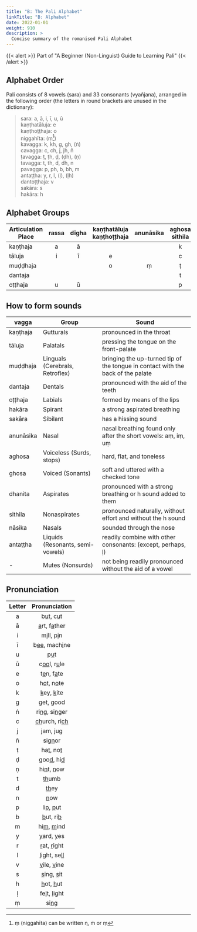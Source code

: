 ```yaml
---
title: "B: The Pali Alphabet"
linkTitle: "B: Alphabet"
date: 2022-01-01
weight: 910
description: >
  Concise summary of the romanised Pali Alphabet
---
```


{{< alert >}}
Part of "A Beginner (Non-Linguist) Guide to Learning Pali"
{{< /alert >}}

## Alphabet Order

Pali consists of 8 vowels (sara) and 33 consonants (vyañjana), arranged in the following order (the letters in round brackets are unused in the dictionary):

>sara: a, ā, i, ī, u, ū  
>kaṇṭhatāluja: e  
>kaṇṭhoṭṭhaja: o  
>niggahīta: (ṃ[^1])  
>kavagga: k, kh, g, gh, (ṅ)  
>cavagga: c, ch, j, jh, ñ  
>ṭavagga: ṭ, ṭh, ḍ, (ḍh), (ṇ)  
>tavagga: t, th, d, dh, n  
>pavagga: p, ph, b, bh, m  
>antaṭṭha: y, r, l, (ḷ), (ḷh)  
>dantoṭṭhaja: v  
>sakāra: s  
>hakāra: h

[^1]: ṃ (niggahīta) can be written η, ṁ or ṃ

## Alphabet Groups

|Articulation Place|rassa|dīgha|kaṇṭhatāluja kaṇṭhoṭṭhaja|anunāsika|aghosa sithila|aghosa dhanita|ghosa sithila|ghosa dhanita|nāsika|antaṭṭha|hakāra|sakāra|
|---------|:---:|:--:|:-------:|:-------:|:---------:|:------:|:---------:|:------:|:---:|:-----:|:-----:|:------:|
|kaṇṭhaja |  a  |  ā |         |         |     k     |   kh   |     g     |    gh  |  ṅ  |       |    h  |        |
|tāluja   |  i  |  ī |    e    |         |     c     |   ch   |     j     |    jh  |  ñ  |   y   |       |        |
|muḍḍhaja |     |    |    o    |    ṃ    |     ṭ     |   ṭh   |     ḍ     |    ḍh  |  ṇ  |  r ḷ  |       |        |
|dantaja  |     |    |         |         |     t     |   th   |     d     |    dh  |  n  |  v l  |       |    s   |
|oṭṭhaja  |  u  |  ū |         |         |     p     |   ph   |     b     |    bh  |  m  |       |       |        |

## How to form sounds

|vagga|Group|Sound|
|-----|-----|-----|
|kaṇṭhaja|Gutturals|pronounced in the throat|
|tāluja|Palatals|pressing the tongue on the front-palate|
|muḍḍhaja|Linguals (Cerebrals, Retroflex)|bringing the up-turned tip of the tongue in contact with the back of the palate|
|dantaja|Dentals|pronounced with the aid of the teeth|
|oṭṭhaja|Labials|formed by means of the lips|
|hakāra|Spirant|a strong aspirated breathing|
|sakāra|Sibilant|has a hissing sound|
|anunāsika|Nasal|nasal breathing found only after the short vowels: aṃ, iṃ, uṃ|
|aghosa|Voiceless (Surds, stops)|hard, flat, and toneless|
|ghosa|Voiced (Sonants)|soft and uttered with a checked tone|
|dhanita|Aspirates|pronounced with a strong breathing or h sound added to them|
|sithila|Nonaspirates|pronounced naturally, without effort and without the h sound|
|nāsika|Nasals|sounded through the nose|
|antaṭṭha|Liquids (Resonants, semi-vowels)|readily combine with other consonants: (except, perhaps, ḷ)|
|-|Mutes (Nonsurds)|not being readily pronounced without the aid of a vowel|

## Pronunciation

|Letter|Pronunciation|
|:----:|:-----------:|
|a|b<u>u</u>t, c<u>u</u>t|
|ā|<u>a</u>rt, f<u>a</u>ther|
|i|m<u>i</u>ll, p<u>i</u>n|
|ī|b<u>ee</u>, mach<u>i</u>ne|
|u|p<u>u</u>t|
|ū|c<u>oo</u>l, r<u>u</u>le|
|e|t<u>e</u>n, f<u>a</u>te|
|o|h<u>o</u>t, n<u>o</u>te|  
|k|<u>k</u>ey, <u>k</u>ite|
|g|<u>g</u>et, <u>g</u>ood|
|ṅ|ri<u>ng</u>, si<u>ng</u>er|
|c|<u>ch</u>urch, ri<u>ch</u>|
|j|<u>j</u>am, <u>j</u>ug|
|ñ|si<u>gn</u>or|
|ṭ|ha<u>t</u>, no<u>t</u>|
|ḍ|goo<u>d</u>, hi<u>d</u>|  
|ṇ|hi<u>n</u>t, <u>n</u>ow|
|t|<u>th</u>umb|
|d|<u>th</u>ey|
|n|<u>n</u>ow|
|p|li<u>p</u>, <u>p</u>ut|
|b|<u>b</u>ut, ri<u>b</u>|
|m|hi<u>m</u>, <u>m</u>ind|
|y|<u>y</u>ard, <u>y</u>es|  
|r|<u>r</u>at, <u>r</u>ight|
|l|<u>l</u>ight, se<u>ll</u>|
|v|<u>v</u>ile, <u>v</u>ine|
|s|<u>s</u>ing, <u>s</u>it|
|h|<u>h</u>ot, <u>h</u>ut|
|ḷ|fe<u>l</u>t, <u>l</u>ight|
|ṃ|si<u>ng</u>|
